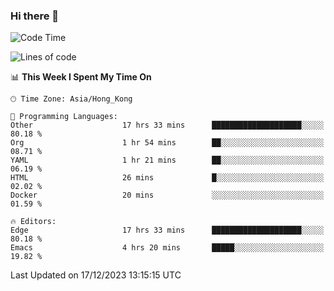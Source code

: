 ### Hi there 👋

<!--
**nicehiro/nicehiro** is a ✨ _special_ ✨ repository because its `README.md` (this file) appears on your GitHub profile.

Here are some ideas to get you started:

- 🔭 I’m currently working on ...
- 🌱 I’m currently learning ...
- 👯 I’m looking to collaborate on ...
- 🤔 I’m looking for help with ...
- 💬 Ask me about ...
- 📫 How to reach me: ...
- 😄 Pronouns: ...
- ⚡ Fun fact: ...
-->

<!--START_SECTION:waka-->
![Code Time](http://img.shields.io/badge/Code%20Time-156%20hrs%2022%20mins-blue)

![Lines of code](https://img.shields.io/badge/From%20Hello%20World%20I%27ve%20Written-2.6%20million%20lines%20of%20code-blue)

📊 **This Week I Spent My Time On** 

```text
🕑︎ Time Zone: Asia/Hong_Kong

💬 Programming Languages: 
Other                    17 hrs 33 mins      ████████████████████░░░░░   80.18 % 
Org                      1 hr 54 mins        ██░░░░░░░░░░░░░░░░░░░░░░░   08.71 % 
YAML                     1 hr 21 mins        ██░░░░░░░░░░░░░░░░░░░░░░░   06.19 % 
HTML                     26 mins             █░░░░░░░░░░░░░░░░░░░░░░░░   02.02 % 
Docker                   20 mins             ░░░░░░░░░░░░░░░░░░░░░░░░░   01.59 % 

🔥 Editors: 
Edge                     17 hrs 33 mins      ████████████████████░░░░░   80.18 % 
Emacs                    4 hrs 20 mins       █████░░░░░░░░░░░░░░░░░░░░   19.82 % 
```


 Last Updated on 17/12/2023 13:15:15 UTC
<!--END_SECTION:waka-->
